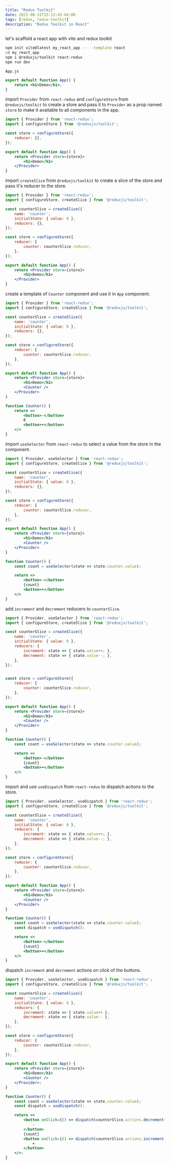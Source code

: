 ```yaml
---
title: "Redux Toolkit"
date: 2023-08-31T15:13:43-04:00
tags: [redux, redux-toolkit]
description: "Redux Toolkit in React"
---
```


let's scaffold a react app with vite and redux toolkit

```sh
npm init vite@latest my_react_app -- --template react
cd my_react_app
npm i @reduxjs/toolkit react-redux
npm run dev
```

`App.js`

```jsx
export default function App() {
	return <h1>Demo</h1>;
}
```

import `Provider` from `react-redux` and `configureStore` from `@reduxjs/toolkit` to create a store and pass it to `Provider` as a prop named `store` to make it available to all components in the app.

```jsx {linenos=true}
import { Provider } from 'react-redux';
import { configureStore } from '@reduxjs/toolkit';

const store = configureStore({
	reducer: {},
});

export default function App() {
	return <Provider store={store}>
		<h1>Demo</h1>
	</Provider>
}
```

import `createSlice` from `@reduxjs/toolkit` to create a slice of the store and
pass it's reducer to the store.

```jsx {linenos=true,hl_lines=[2,"4-8",12]}
import { Provider } from 'react-redux';
import { configureStore, createSlice } from '@reduxjs/toolkit';

const counterSlice = createSlice({
	name: 'counter',
	initialState: { value: 0 },
	reducers: {},
});

const store = configureStore({
	reducer: {
		counter: counterSlice.reducer,
	},
});

export default function App() {
	return <Provider store={store}>
		<h1>Demo</h1>
	</Provider>
}
```

create a template of `Counter` component and use it in `App` component.

```jsx {linenos=true,hl_lines=[19,"23-29"]}
import { Provider } from 'react-redux';
import { configureStore, createSlice } from '@reduxjs/toolkit';

const counterSlice = createSlice({
	name: 'counter',
	initialState: { value: 0 },
	reducers: {},
});

const store = configureStore({
	reducer: {
		counter: counterSlice.reducer,
	},
});

export default function App() {
	return <Provider store={store}>
		<h1>Demo</h1>
		<Counter />
	</Provider>
}

function Counter() {
	return <>
		<button>-</button>
		0
		<button>+</button>
	</>
}
```

import `useSelector` from `react-redux` to select a value from the store in the
component.

```jsx {linenos=true,hl_lines=[1,24]}
import { Provider, useSelector } from 'react-redux';
import { configureStore, createSlice } from '@reduxjs/toolkit';

const counterSlice = createSlice({
	name: 'counter',
	initialState: { value: 0 },
	reducers: {},
});

const store = configureStore({
	reducer: {
		counter: counterSlice.reducer,
	},
});

export default function App() {
	return <Provider store={store}>
		<h1>Demo</h1>
		<Counter />
	</Provider>
}

function Counter() {
	const count = useSelector(state => state.counter.value);

	return <>
		<button>-</button>
		{count}
		<button>+</button>
	</>
}
```

add `increment` and `decrement` reducers to `counterSlice`.

```jsx {linenos=true,hl_lines=[8,9]}
import { Provider, useSelector } from 'react-redux';
import { configureStore, createSlice } from '@reduxjs/toolkit';

const counterSlice = createSlice({
	name: 'counter',
	initialState: { value: 0 },
	reducers: {
		increment: state => { state.value++; },
		decrement: state => { state.value--; },
	},
});


const store = configureStore({
	reducer: {
		counter: counterSlice.reducer,
	},
});

export default function App() {
	return <Provider store={store}>
		<h1>Demo</h1>
		<Counter />
	</Provider>
}

function Counter() {
	const count = useSelector(state => state.counter.value);

	return <>
		<button>-</button>
		{count}
		<button>+</button>
	</>
}
```

import and use `useDispatch` from `react-redux` to dispatch actions to the store.

```jsx {linenos=true,hl_lines=[1,28]}
import { Provider, useSelector, useDispatch } from 'react-redux';
import { configureStore, createSlice } from '@reduxjs/toolkit';

const counterSlice = createSlice({
	name: 'counter',
	initialState: { value: 0 },
	reducers: {
		increment: state => { state.value++; },
		decrement: state => { state.value--; },
	},
});

const store = configureStore({
	reducer: {
		counter: counterSlice.reducer,
	},
});

export default function App() {
	return <Provider store={store}>
		<h1>Demo</h1>
		<Counter />
	</Provider>
}

function Counter() {
	const count = useSelector(state => state.counter.value);
	const dispatch = useDispatch();

	return <>
		<button>-</button>
		{count}
		<button>+</button>
	</>
}
```

dispatch `increment` and `decrement` actions on click of the buttons.

```jsx {linenos=true,hl_lines=["31-37"]}
import { Provider, useSelector, useDispatch } from 'react-redux';
import { configureStore, createSlice } from '@reduxjs/toolkit';

const counterSlice = createSlice({
	name: 'counter',
	initialState: { value: 0 },
	reducers: {
		increment: state => { state.value++ },
		decrement: state => { state.value-- },
	},
});

const store = configureStore({
	reducer: {
		counter: counterSlice.reducer,
	},
});

export default function App() {
	return <Provider store={store}>
		<h1>Demo</h1>
		<Counter />
	</Provider>;
}

function Counter() {
	const count = useSelector(state => state.counter.value);
	const dispatch = useDispatch();

	return <>
		<button onClick={() => dispatch(counterSlice.actions.decrement())}>
			-
		</button>
		{count}
		<button onClick={() => dispatch(counterSlice.actions.increment())}>
			+
		</button>
	</>;
}
```
